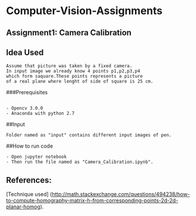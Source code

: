 # Computer-Vision-Assignments
## Assignment1: Camera Calibration

## Idea Used
```
Assume that picture was taken by a fixed camera.
In input image we already know 4 points p1,p2,p3,p4 
which form saquare.These points represents a picture
of a real plane where lenght of side of square is 25 cm.
```

###Prerequisites
```

- Opencv 3.0.0
- Anaconda with python 2.7
```


##Input 
```
Folder named as "input" contains different input images of pen.
```




##How to run code 
```
- Open jupyter notebook
- Then run the file named as "Camera_Calibration.ipynb".
```
## References:
[Technique used] (http://math.stackexchange.com/questions/494238/how-to-compute-homography-matrix-h-from-corresponding-points-2d-2d-planar-homog).







